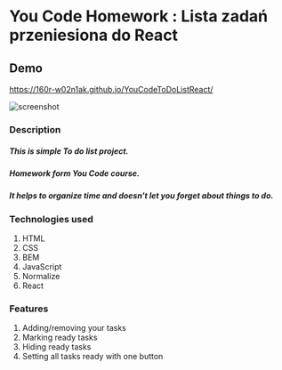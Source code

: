 # You Code Homework : Lista zadań przeniesiona do React 

## Demo
https://160r-w02n1ak.github.io/YouCodeToDoListReact/


![screenshot](https://github.com/160R-W02N1Ak/YouCodeToDoListReact/blob/main/src/Images/To%20do%20Lista%20zadań.png?raw=true)


### Description
##### This is simple To do list project. 
##### Homework form You Code course.
##### It helps to organize time and doesn't let you forget about things to do.


### Technologies used

1. HTML
2. CSS
3. BEM
4. JavaScript
5. Normalize
6. React

### Features

1. Adding/removing your tasks
2. Marking ready tasks
3. Hiding ready tasks
4. Setting all tasks ready with one button
